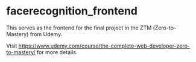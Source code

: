 # facerecognition_frontend

This serves as the frontend for the final project in the ZTM (Zero-to-Mastery) from Udemy.

Visit https://www.udemy.com/course/the-complete-web-developer-zero-to-mastery/ for more details.